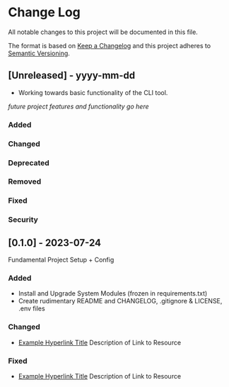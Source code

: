
# Change Log
All notable changes to this project will be documented in this file.
 
The format is based on [Keep a Changelog](http://keepachangelog.com/)
and this project adheres to [Semantic Versioning](http://semver.org/).
 
## [Unreleased] - yyyy-mm-dd
- Working towards basic functionality of the CLI tool.
 
*future project features and functionality go here*
 
### Added
 
### Changed

### Deprecated

### Removed
 
### Fixed

### Security
 
## [0.1.0] - 2023-07-24
  
Fundamental Project Setup + Config
 
### Added

- Install and Upgrade System Modules (frozen in requirements.txt)
- Create rudimentary README and CHANGELOG, .gitignore & LICENSE, .env files
 
### Changed
  
- [Example Hyperlink Title](url.link.here)
  Description of Link to Resource
 
### Fixed
 
- [Example Hyperlink Title](url.link.here)
  Description of Link to Resource
